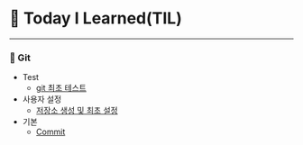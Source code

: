 
# 🐥 Today I Learned(TIL)
- - -
### 🤲 Git<br>
- Test
  - [git 최초 테스트](https://github.com/Woogie924/TIL/blob/master/Git/%5BTest%5D%EC%B5%9C%EC%B4%88%ED%85%8C%EC%8A%A4%ED%8A%B8.md)
- 사용자 설정
  - [저장소 생성 및 최초 설정](https://github.com/Woogie924/TIL/blob/master/Git/%5B%EC%82%AC%EC%9A%A9%EC%9E%90%EC%84%A4%EC%A0%95%5D%EC%A0%80%EC%9E%A5%EC%86%8C%EC%83%9D%EC%84%B1%20%EB%B0%8F%20%EC%B5%9C%EC%B4%88%20%EC%84%A4%EC%A0%95.md)
- 기본
  - [Commit](https://github.com/Woogie924/TIL/blob/master/Git/%5B%EA%B8%B0%EB%B3%B8%5DCommit.md)
 
